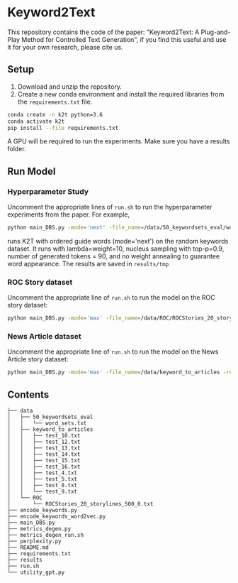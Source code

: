 # Keyword2Text

This repository contains the code of the paper: "Keyword2Text: A Plug-and-Play Method for Controlled Text Generation", if you find this useful and use it for your own research, please cite us.

## Setup

1. Download and unzip the repository.
2. Create a new conda environment and install the required libraries from the `requirements.txt` file.
```bash
conda create -n k2t python=3.6
conda activate k2t
pip install --file requirements.txt
```

A GPU will be required to run the experiments.
Make sure you have a results folder.



## Run Model

### Hyperparameter Study

Uncomment the appropriate lines of `run.sh` to run the hyperparameter experiments from the paper. For example, 

```bash
python main_DBS.py -mode='next' -file_name=/data/50_keywordsets_eval/word_sets.txt -results_subfolder=guide_vs_no_guide_beams -weight=10.0 -top_p=0.9 -n_generated_sentences=90 -do_guarantee=True
```

runs K2T with ordered guide words (mode='next') on the random keywords dataset. It runs with lambda=weight=10, nucleus sampling with top-p=0.9, number of generated tokens = 90, and no weight annealing to guarantee word appearance. The results are saved in `results/tmp`

### ROC Story dataset

Uncomment the appropriate line of `run.sh` to run the model on the ROC story dataset:

```bash
python main_DBS.py -mode='max' -file_name=/data/ROC/ROCStories_20_storylines_500_0.txt -results_subfolder=final4_ -weight=5.0 -top_p=0.9 -n_generated_sentences=-7 -n_beams=4 -do_guarantee=True
```

### News Article dataset

Uncomment the appropriate line of `run.sh` to run the model on the News Article story dataset:

```bash
python main_DBS.py -mode='max' -file_name=/data/keyword_to_articles -results_subfolder=tmp -key2article=True -weight=5.0 -top_p=0.9 -n_generated_sentences=-15 -n_beams=4 -do_guarantee=True
```


## Contents
```
├── data
│   ├── 50_keywordsets_eval
│   │   └── word_sets.txt
│   ├── keyword_to_articles
│   │   ├── test_10.txt
│   │   ├── test_12.txt
│   │   ├── test_13.txt
│   │   ├── test_14.txt
│   │   ├── test_15.txt
│   │   ├── test_16.txt
│   │   ├── test_4.txt
│   │   ├── test_5.txt
│   │   ├── test_8.txt
│   │   └── test_9.txt
│   └── ROC
│       └── ROCStories_20_storylines_500_0.txt
├── encode_keywords.py
├── encode_keywords_word2vec.py
├── main_DBS.py
├── metrics_degen.py
├── metrics_degen_run.sh
├── perplexity.py
├── README.md
├── requirements.txt
├── results
├── run.sh
└── utility_gpt.py


